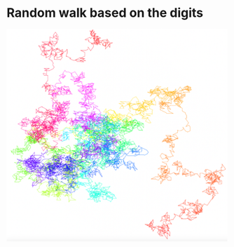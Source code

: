 # Random walk based on the digits

![](https://github.com/IngilevichV/random-walk/blob/main/demo.png)
